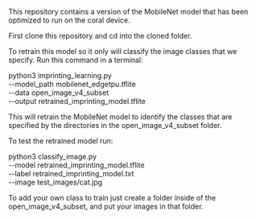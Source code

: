 This repository contains a version of the MobileNet model that has been optimized to run
on the coral device.

First clone this repository and cd into the cloned folder. 

To retrain this model so it only will classify the image classes that we specify. Run this command in
a terminal:

python3 imprinting_learning.py \
--model_path mobilenet_edgetpu.tflite \
--data open_image_v4_subset \
--output retrained_imprinting_model.tflite

This will retrain the MobileNet model to identify the classes that are specified
by the directories in the open_image_v4_subset folder. 

To test the retrained model run:

python3 classify_image.py \
--model retrained_imprinting_model.tflite \
--label retrained_imprinting_model.txt \
--image test_images/cat.jpg


To add your own class to train
just create a folder inside of the open_image_v4_subset, and put your images in that folder.
